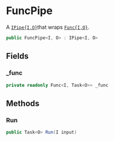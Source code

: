 # FuncPipe
A [`IPipe{I,O}`](./IPipe{I,O}.md)that wraps [`Func{I,O}`](./Func{I,O}.md).

```cs
public FuncPipe<I, O> : IPipe<I, O>
```

## Fields
### _func
```cs
private readonly Func<I, Task<O>> _func
```

## Methods
### Run
```cs
public Task<O> Run(I input)
```

